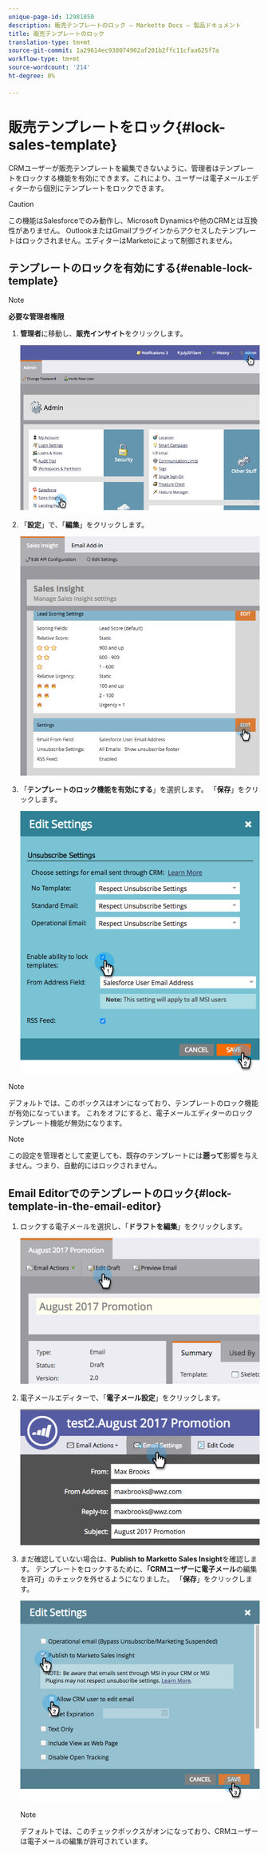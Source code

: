 ```yaml
---
unique-page-id: 12981050
description: 販売テンプレートのロック — Marketto Docs — 製品ドキュメント
title: 販売テンプレートのロック
translation-type: tm+mt
source-git-commit: 1a29614ec938074902af201b2ffc11cfaa625f7a
workflow-type: tm+mt
source-wordcount: '214'
ht-degree: 0%

---
```



# 販売テンプレートをロック{#lock-sales-template}

CRMユーザーが販売テンプレートを編集できないように、管理者はテンプレートをロックする機能を有効にできます。これにより、ユーザーは電子メールエディターから個別にテンプレートをロックできます。

>[!CAUTION]
>
>この機能はSalesforceでのみ動作し、Microsoft Dynamicsや他のCRMとは互換性がありません。 OutlookまたはGmailプラグインからアクセスしたテンプレートはロックされません。エディターはMarketoによって制御されません。

## テンプレートのロックを有効にする{#enable-lock-template}

>[!NOTE]
>
>**必要な管理者権限**

1. **管理者**&#x200B;に移動し、**販売インサイト**&#x200B;をクリックします。

   ![](assets/1.png)

1. 「**設定**」で、「**編集**」をクリックします。

   ![](assets/2.png)

1. 「**テンプレートのロック機能を有効にする**」を選択します。 「**保存**」をクリックします。

   ![](assets/image2017-10-9-8-3a19-3a45.png)

>[!NOTE]
>
>デフォルトでは、このボックスはオンになっており、テンプレートのロック機能が有効になっています。 これをオフにすると、電子メールエディターのロックテンプレート機能が無効になります。

>[!NOTE]
>
>この設定を管理者として変更しても、既存のテンプレートには&#x200B;**遡って**&#x200B;影響を与えません。つまり、自動的にはロックされません。

## Email Editorでのテンプレートのロック{#lock-template-in-the-email-editor}

1. ロックする電子メールを選択し、「**ドラフトを編集**」をクリックします。

   ![](assets/5.png)

1. 電子メールエディターで、「**電子メール設定**」をクリックします。

   ![](assets/6.png)

1. まだ確認していない場合は、**Publish to Marketto Sales Insight**&#x200B;を確認します。 テンプレートをロックするために、**「CRMユーザーに電子メール**&#x200B;の編集を許可」のチェックを外せるようになりました。 「**保存**」をクリックします。

   ![](assets/7.png)

   >[!NOTE]
   >
   >デフォルトでは、このチェックボックスがオンになっており、CRMユーザーは電子メールの編集が許可されています。

